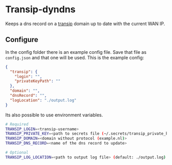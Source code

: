 # Transip-dyndns
Keeps a dns record on a [transip](http://www.transip.nl) domain up to date with the current WAN IP.

## Configure
In the config folder there is an example config file. Save that file as `config.json` and that one will be used. This is the example config:

```json
{
  "transip": {
    "login": "",
    "privateKeyPath": ""
  },
  "domain": "",
  "dnsRecord": "",
  "logLocation": "./output.log"
}

```

Its also possible to use environment variables.

```bash
# Required
TRANSIP_LOGIN=<transip-username>
TRANSIP_PRIVATE_KEY=<path to secrets file (~/.secrets/transip_private_key.key)>
TRANSIP_DOMAIN=<domain without protocol (example.nl)>
TRANSIP_DNS_RECORD=<name of the dns record to update>

# Optional
TRANSIP_LOG_LOCATION=<path to output log file> (default: ./output.log)
```

